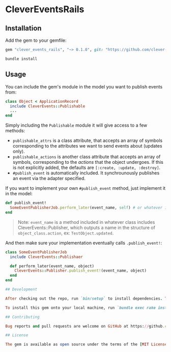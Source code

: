 # CleverEventsRails
## Installation

Add the gem to your gemfile:
```ruby
gem "clever_events_rails", "~> 0.1.0", git: "https://github.com/clever-real-estate/clever-events-rails"
```

```
bundle install
```

## Usage
You can include the gem's module in the model you want to publish events from:

```ruby
class Object < ApplicationRecord
  include CleverEvents::Publishable
  ...
end
```

Simply including the `Publishable` module it will give access to a few methods:
- `publishable_attrs` is a class attribute, that accepts an array of symbols corresponding to the attributes we want to send events about (updates only).
- `publishable_actions` is another class attribute that accepts an array of symbols, corresponding to the _actions_ that the object undergoes. If this is not explicitly added, the defaults are `[:create, :update, :destroy]`.
- `#publish_event` is automatically included. It synchrounously publishes an event via the adapter specified.

If you want to implement your own `#publish_event` method, just implement it in the model:
```ruby
def publish_event!
  SomeEventPublisherJob.perform_later(event_name, self) # or whatever implementation you want
end
```
> Note: `event_name` is a method included in whatever class includes CleverEvents::Publisher, which outputs a name in the structure of `object_class.action`, ex: `TestObject.updated`.

And then make sure your implementation eventually calls `.publish_event!`:
```ruby
class SomeEventPublisherJob
  include CleverEvents::Publishaer

  def perform_later(event_name, object)
    CleverEvents::Publisher.publish_event!(event_name, object)
  end
end

## Development

After checking out the repo, run `bin/setup` to install dependencies. Then, run `rake spec` to run the tests. You can also run `bin/console` for an interactive prompt that will allow you to experiment.

To install this gem onto your local machine, run `bundle exec rake install`.

## Contributing

Bug reports and pull requests are welcome on GitHub at https://github.com/clever-real-estate/clever_events_rails.

## License

The gem is available as open source under the terms of the [MIT License](https://opensource.org/licenses/MIT).
